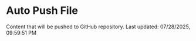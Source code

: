 # Auto Push File

Content that will be pushed to GitHub repository.
Last updated: 07/28/2025, 09:59:51 PM
